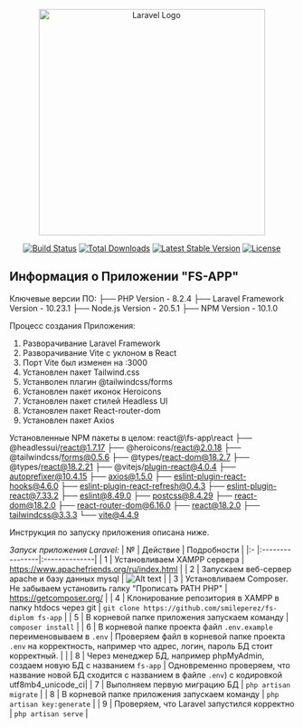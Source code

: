 <p align="center"><a href="https://laravel.com" target="_blank"><img src="https://raw.githubusercontent.com/laravel/art/master/logo-lockup/5%20SVG/2%20CMYK/1%20Full%20Color/laravel-logolockup-cmyk-red.svg" width="400" alt="Laravel Logo"></a></p>

<p align="center">
<a href="https://github.com/laravel/framework/actions"><img src="https://github.com/laravel/framework/workflows/tests/badge.svg" alt="Build Status"></a>
<a href="https://packagist.org/packages/laravel/framework"><img src="https://img.shields.io/packagist/dt/laravel/framework" alt="Total Downloads"></a>
<a href="https://packagist.org/packages/laravel/framework"><img src="https://img.shields.io/packagist/v/laravel/framework" alt="Latest Stable Version"></a>
<a href="https://packagist.org/packages/laravel/framework"><img src="https://img.shields.io/packagist/l/laravel/framework" alt="License"></a>
</p>

## Информация о Приложении "FS-APP"

Ключевые версии ПО:
├── PHP Version - 8.2.4
├── Laravel Framework Version - 10.23.1
├── Node.js Version - 20.5.1
├── NPM Version - 10.1.0

Процесс создания Приложения:
1. Разворачивание Laravel Framework
2. Разворачивание Vite с уклоном в React
3. Порт Vite был изменен на :3000
4. Установлен пакет Tailwind.css
5. Устанволен плагин @tailwindcss/forms
6. Установлен пакет иконок Heroicons
7. Установлен пакет стилей Headless UI
8. Установлен пакет React-router-dom
9. Установлен пакет Axios


Установленные NPM пакеты в целом:
react@\fs-app\react
├── @headlessui/react@1.7.17
├── @heroicons/react@2.0.18
├── @tailwindcss/forms@0.5.6
├── @types/react-dom@18.2.7
├── @types/react@18.2.21
├── @vitejs/plugin-react@4.0.4
├── autoprefixer@10.4.15
├── axios@1.5.0
├── eslint-plugin-react-hooks@4.6.0
├── eslint-plugin-react-refresh@0.4.3
├── eslint-plugin-react@7.33.2
├── eslint@8.49.0
├── postcss@8.4.29
├── react-dom@18.2.0
├── react-router-dom@6.16.0
├── react@18.2.0
├── tailwindcss@3.3.3
└── vite@4.4.9

Инструкция по запуску приложения описана ниже.

*Запуск приложения Laravel:*
| № | Действие | Подробности |
|:- |:----------------|:--------------|
| 1 | Установливаем XAMPP сервера | https://www.apachefriends.org/ru/index.html |
| 2 | Запускаем веб-сервер apache и базу данных mysql | ![Alt text](image.png) |
| 3 | Установливаем Composer. Не забываем установить галку "Прописать PATH PHP" | https://getcomposer.org/ |
| 4 | Клонирование репозитория в XAMPP в папку htdocs через git | `git clone https://github.com/smileperez/fs-diplom fs-app` |
| 5 | В корневой папке приложения запускаем команду | `composer install` |
| 6 | В корневой папке проекта файл `.env.example` переименовываем в `.env` | Проверяем файл в корневой папке проекта `.env` на корректность, например что адрес, логин, пароль БД стоит корректный. | |
| 8 | Через менеджер БД, например phpMyAdmin, создаем новую БД с названием `fs-app` | Одновременно проверяем, что название новой БД сходится с названием в файле `.env`) с кодировкой utf8mb4_unicode_ci|
| 7 | Выполняем первую миграцию БД | `php artisan migrate` |
| 8 | В корневой папке приложения запускаем команду | `php artisan key:generate` |
| 9 | Проверяем, что Laravel запустился корректно | `php artisan serve` |

